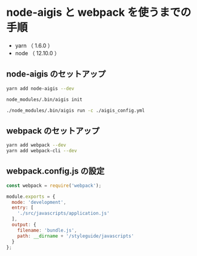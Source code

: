 # node-aigis と webpack を使うまでの手順

- yarn （ 1.6.0 ）
- node （ 12.10.0 ）

## node-aigis のセットアップ

```bash
yarn add node-aigis --dev
```

```bash
node_modules/.bin/aigis init
```

```bash
./node_modules/.bin/aigis run -c ./aigis_config.yml
```

## webpack のセットアップ

```bash
yarn add webpack --dev
yarn add webpack-cli --dev
```

## webpack.config.js の設定

```javascript
const webpack = require('webpack');

module.exports = {
  mode: 'development',
  entry: [
    './src/javascripts/application.js'
  ],
  output: {
    filename: 'bundle.js',
    path: __dirname + '/styleguide/javascripts'
  }
};
```
